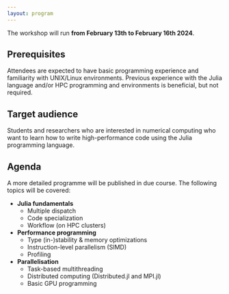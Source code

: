 ```yaml
---
layout: program
---
```


The workshop will run **from February 13th to February 16th 2024**.

## Prerequisites

Attendees are expected to have basic programming experience and familiarity with
UNIX/Linux environments.  Previous experience with the Julia language and/or HPC
programming and environments is beneficial, but not required.

## Target audience

Students and researchers who are interested in numerical computing who want to
learn how to write high-performance code using the Julia programming language.

## Agenda

A more detailed programme will be published in due course.
The following topics will be covered:

* **Julia fundamentals**
  * Multiple dispatch
  * Code specialization
  * Workflow (on HPC clusters)
* **Performance programming**
  * Type (in-)stability & memory optimizations
  * Instruction-level parallelism (SIMD)
  * Profiling
* **Parallelisation**
  * Task-based multithreading
  * Distributed computing (Distributed.jl and MPI.jl)
  * Basic GPU programming
